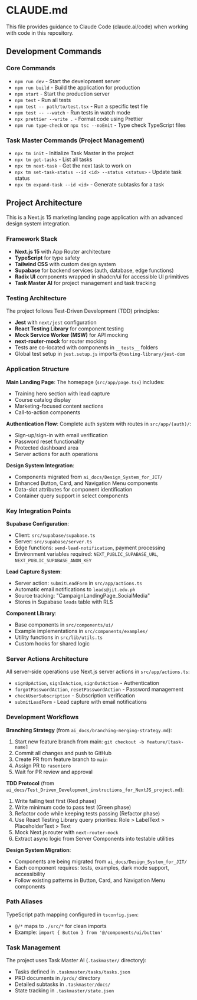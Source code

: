 # CLAUDE.md

This file provides guidance to Claude Code (claude.ai/code) when working with code in this repository.

## Development Commands

### Core Commands
- `npm run dev` - Start the development server
- `npm run build` - Build the application for production  
- `npm start` - Start the production server
- `npm test` - Run all tests
- `npm test -- path/to/test.tsx` - Run a specific test file
- `npm test -- --watch` - Run tests in watch mode
- `npx prettier --write .` - Format code using Prettier
- `npm run type-check` or `npx tsc --noEmit` - Type check TypeScript files

### Task Master Commands (Project Management)
- `npx tm init` - Initialize Task Master in the project
- `npx tm get-tasks` - List all tasks
- `npx tm next-task` - Get the next task to work on
- `npx tm set-task-status --id <id> --status <status>` - Update task status
- `npx tm expand-task --id <id>` - Generate subtasks for a task

## Project Architecture

This is a Next.js 15 marketing landing page application with an advanced design system integration.

### Framework Stack
- **Next.js 15** with App Router architecture
- **TypeScript** for type safety
- **Tailwind CSS** with custom design system
- **Supabase** for backend services (auth, database, edge functions)
- **Radix UI** components wrapped in shadcn/ui for accessible UI primitives
- **Task Master AI** for project management and task tracking

### Testing Architecture

The project follows Test-Driven Development (TDD) principles:

- **Jest** with `next/jest` configuration
- **React Testing Library** for component testing
- **Mock Service Worker (MSW)** for API mocking
- **next-router-mock** for router mocking
- Tests are co-located with components in `__tests__` folders
- Global test setup in `jest.setup.js` imports `@testing-library/jest-dom`

### Application Structure

**Main Landing Page**: The homepage (`src/app/page.tsx`) includes:
- Training hero section with lead capture
- Course catalog display
- Marketing-focused content sections
- Call-to-action components

**Authentication Flow**: Complete auth system with routes in `src/app/(auth)/`:
- Sign-up/sign-in with email verification
- Password reset functionality
- Protected dashboard area
- Server actions for auth operations

**Design System Integration**: 
- Components migrated from `ai_docs/Design_System_for_JIT/`
- Enhanced Button, Card, and Navigation Menu components
- Data-slot attributes for component identification
- Container query support in select components

### Key Integration Points

**Supabase Configuration**:
- Client: `src/supabase/supabase.ts`
- Server: `src/supabase/server.ts`
- Edge functions: `send-lead-notification`, payment processing
- Environment variables required: `NEXT_PUBLIC_SUPABASE_URL`, `NEXT_PUBLIC_SUPABASE_ANON_KEY`

**Lead Capture System**: 
- Server action: `submitLeadForm` in `src/app/actions.ts`
- Automatic email notifications to `leads@jit.edu.ph`
- Source tracking: "CampaignLandingPage_SocialMedia"
- Stores in Supabase `leads` table with RLS

**Component Library**:
- Base components in `src/components/ui/`
- Example implementations in `src/components/examples/`
- Utility functions in `src/lib/utils.ts`
- Custom hooks for shared logic

### Server Actions Architecture

All server-side operations use Next.js server actions in `src/app/actions.ts`:
- `signUpAction`, `signInAction`, `signOutAction` - Authentication
- `forgotPasswordAction`, `resetPasswordAction` - Password management
- `checkUserSubscription` - Subscription verification
- `submitLeadForm` - Lead capture with email notifications

### Development Workflows

**Branching Strategy** (from `ai_docs/branching-merging-strategy.md`):
1. Start new feature branch from main: `git checkout -b feature/[task-name]`
2. Commit all changes and push to GitHub
3. Create PR from feature branch to `main`
4. Assign PR to `raseniero`
5. Wait for PR review and approval

**TDD Protocol** (from `ai_docs/Test_Driven_Development_instructions_for_NextJS_project.md`):
1. Write failing test first (Red phase)
2. Write minimum code to pass test (Green phase)
3. Refactor code while keeping tests passing (Refactor phase)
4. Use React Testing Library query priorities: Role > LabelText > PlaceholderText > Text
5. Mock Next.js router with `next-router-mock`
6. Extract async logic from Server Components into testable utilities

**Design System Migration**:
- Components are being migrated from `ai_docs/Design_System_for_JIT/`
- Each component requires: tests, examples, dark mode support, accessibility
- Follow existing patterns in Button, Card, and Navigation Menu components

### Path Aliases

TypeScript path mapping configured in `tsconfig.json`:
- `@/*` maps to `./src/*` for clean imports
- Example: `import { Button } from '@/components/ui/button'`

### Task Management

The project uses Task Master AI (`.taskmaster/` directory):
- Tasks defined in `.taskmaster/tasks/tasks.json`
- PRD documents in `/prds/` directory
- Detailed subtasks in `.taskmaster/docs/`
- State tracking in `.taskmaster/state.json`